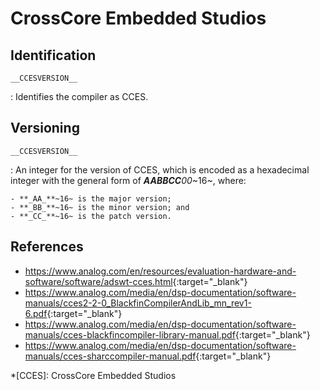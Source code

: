 # CrossCore Embedded Studios

## Identification

`__CCESVERSION__`

:   Identifies the compiler as CCES.

## Versioning

`__CCESVERSION__`

:   An integer for the version of CCES, which is encoded as a hexadecimal integer with the general form of **_AABBCC_**_00_~16~, where:

    - **_AA_**~16~ is the major version;
    - **_BB_**~16~ is the minor version; and
    - **_CC_**~16~ is the patch version.

## References

- <https://www.analog.com/en/resources/evaluation-hardware-and-software/software/adswt-cces.html>{:target="_blank"}
- <https://www.analog.com/media/en/dsp-documentation/software-manuals/cces2-2-0_BlackfinCompilerAndLib_mn_rev1-6.pdf>{:target="_blank"}
- <https://www.analog.com/media/en/dsp-documentation/software-manuals/cces-blackfincompiler-library-manual.pdf>{:target="_blank"}
- <https://www.analog.com/media/en/dsp-documentation/software-manuals/cces-sharccompiler-manual.pdf>{:target="_blank"}

*[CCES]: CrossCore Embedded Studios
